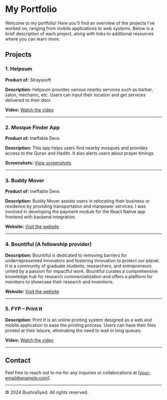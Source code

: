 # My Portfolio

Welcome to my portfolio! Here you'll find an overview of the projects I've worked on, ranging from mobile applications to web systems. Below is a brief description of each project, along with links to additional resources where you can learn more.

## Projects

### 1. Helpsum
**Product of:** Strayasoft

**Description:** Helpsum provides various nearby services such as barber, salon, mechanic, etc. Users can input their location and get services delivered to their door.

**Video:** [Watch the video](https://drive.google.com/file/d/1o5D-F-xCth570Mu3vKOzxHzXPt6qbMis/view?usp=drive_link)

---

### 2. Mosque Finder App
**Product of:** Ineffable Devs

**Description:** This app helps users find nearby mosques and provides access to the Quran and Hadith. It also alerts users about prayer timings.

**Screenshots:** [View screenshots](https://drive.google.com/drive/folders/1KDcTlay6DFOH-4PRV7XlRMvVFQFxyAdo?usp=sharing)

---

### 3. Buddy Mover
**Product of:** Ineffable Devs

**Description:** Buddy Mover assists users in relocating their business or residence by providing transportation and manpower services. I was involved in developing the payment module for the React Native app frontend with backend integration.

**Website:** [Visit the website](https://moverbuddy.io/)

---

### 4. Bountiful (A fellowship provider)
**Description:** Bountiful is dedicated to removing barriers for underrepresented innovators and fostering innovation to protect our planet. It is a community of graduate students, researchers, and entrepreneurs united by a passion for impactful work. Bountiful curates a comprehensive knowledge hub for research commercialization and offers a platform for members to showcase their research and inventions.

**Website:** [Visit the website](https://www.bountiful.work/)

---

### 5. FYP – Print It
**Description:** Print It is an online printing system designed as a web and mobile application to ease the printing process. Users can have their files printed at their leisure, eliminating the need to wait in long queues.

**Video:** [Watch the video](https://drive.google.com/file/d/1z_EH4oDxz_Z9PxNdpPDJKlUI64bIhbdf/view?usp=sharing)

---

## Contact
Feel free to reach out to me for any inquiries or collaborations at [your-email@example.com].

---

&copy; 2024 BushraSyed. All rights reserved.
